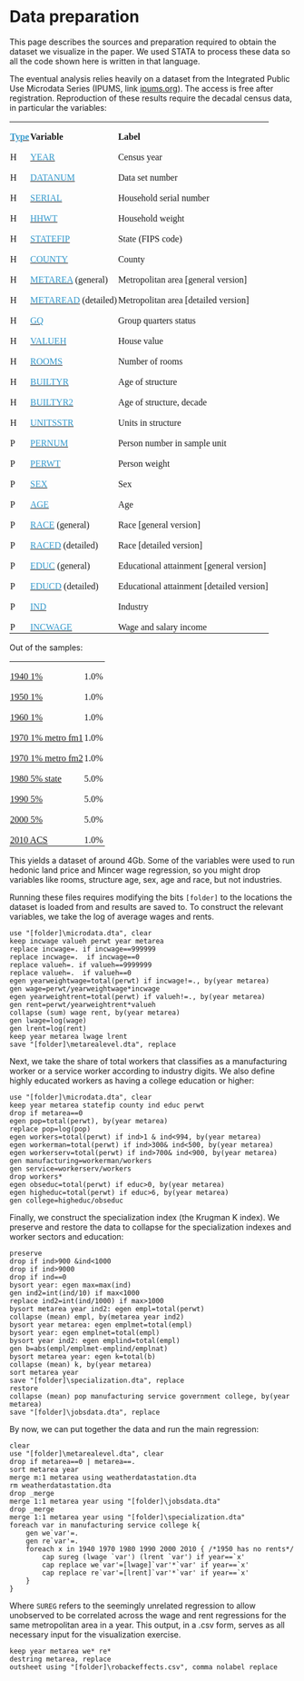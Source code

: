 # Data preparation

This page describes the sources and preparation required to obtain the
dataset we visualize in the paper. We used STATA to process these data so all
the code shown here is written in that language. 

The eventual analysis relies heavily on
a dataset from the Integrated
Public Use Microdata Series (IPUMS, link [ipums.org](http://ipums.org)). The access is free
after registration. Reproduction of these results require the decadal
census data, in particular the variables: 


<table class=MsoNormalTable border=0 cellpadding=0 style='mso-cellspacing:1.5pt;
 mso-yfti-tbllook:1184'>
 <tr style='mso-yfti-irow:0;mso-yfti-firstrow:yes'>
  <td style='padding:.75pt .75pt .75pt .75pt'>
  <p class=MsoNormal style='margin-bottom:0in;margin-bottom:.0001pt;line-height:
  normal'><span lang=NL><a href="https://usa.ipums.org/usa-action/faq#ques33"><b><span
  style='font-size:12.0pt;font-family:"Times New Roman";mso-fareast-font-family:
  "Times New Roman";mso-bidi-font-family:"Times New Roman";color:#39c;
  mso-fareast-language:NL'>Type</span></b></a></span><b><span lang=NL
  style='font-size:12.0pt;font-family:"Times New Roman";mso-fareast-font-family:
  "Times New Roman";mso-bidi-font-family:"Times New Roman";mso-fareast-language:
  NL'><o:p></o:p></span></b></p>
  </td>
  <td style='padding:.75pt .75pt .75pt .75pt'>
  <p class=MsoNormal style='margin-bottom:0in;margin-bottom:.0001pt;line-height:
  normal'><span class=SpellE><b><span lang=NL style='font-size:12.0pt;
  font-family:"Times New Roman";mso-fareast-font-family:"Times New Roman";
  mso-bidi-font-family:"Times New Roman";mso-fareast-language:NL'>Variable</span></b></span><b><span
  lang=NL style='font-size:12.0pt;font-family:"Times New Roman";mso-fareast-font-family:
  "Times New Roman";mso-bidi-font-family:"Times New Roman";mso-fareast-language:
  NL'><o:p></o:p></span></b></p>
  </td>
  <td style='padding:.75pt .75pt .75pt .75pt'>
  <p class=MsoNormal style='margin-bottom:0in;margin-bottom:.0001pt;line-height:
  normal'><b><span lang=NL style='font-size:12.0pt;font-family:"Times New Roman";
  mso-fareast-font-family:"Times New Roman";mso-bidi-font-family:"Times New Roman";
  mso-fareast-language:NL'>Label<o:p></o:p></span></b></p>
  </td>
 </tr>
 <tr style='mso-yfti-irow:1'>
  <td style='padding:.75pt .75pt .75pt .75pt'>
  <p class=MsoNormal style='margin-bottom:0in;margin-bottom:.0001pt;line-height:
  normal'><span lang=NL style='font-size:12.0pt;font-family:"Times New Roman";
  mso-fareast-font-family:"Times New Roman";mso-bidi-font-family:"Times New Roman";
  mso-fareast-language:NL'>H<o:p></o:p></span></p>
  </td>
  <td style='padding:.75pt .75pt .75pt .75pt'>
  <p class=MsoNormal style='margin-bottom:0in;margin-bottom:.0001pt;line-height:
  normal'><span lang=NL style='font-size:12.0pt;font-family:"Times New Roman";
  mso-fareast-font-family:"Times New Roman";mso-bidi-font-family:"Times New Roman";
  mso-fareast-language:NL'><a
  href="https://usa.ipums.org/usa-action/variables/YEAR"><span
  style='color:#39c'>YEAR</span></a> <o:p></o:p></span></p>
  </td>
  <td style='padding:.75pt .75pt .75pt .75pt'>
  <p class=MsoNormal style='margin-bottom:0in;margin-bottom:.0001pt;line-height:
  normal'><span lang=NL style='font-size:12.0pt;font-family:"Times New Roman";
  mso-fareast-font-family:"Times New Roman";mso-bidi-font-family:"Times New Roman";
  mso-fareast-language:NL'>Census <span class=SpellE>year</span><o:p></o:p></span></p>
  </td>
 </tr>
 <tr style='mso-yfti-irow:2'>
  <td style='padding:.75pt .75pt .75pt .75pt'>
  <p class=MsoNormal style='margin-bottom:0in;margin-bottom:.0001pt;line-height:
  normal'><span lang=NL style='font-size:12.0pt;font-family:"Times New Roman";
  mso-fareast-font-family:"Times New Roman";mso-bidi-font-family:"Times New Roman";
  mso-fareast-language:NL'>H<o:p></o:p></span></p>
  </td>
  <td style='padding:.75pt .75pt .75pt .75pt'>
  <p class=MsoNormal style='margin-bottom:0in;margin-bottom:.0001pt;line-height:
  normal'><span lang=NL style='font-size:12.0pt;font-family:"Times New Roman";
  mso-fareast-font-family:"Times New Roman";mso-bidi-font-family:"Times New Roman";
  mso-fareast-language:NL'><a
  href="https://usa.ipums.org/usa-action/variables/DATANUM"><span
  style='color:#39c'>DATANUM</span></a> <o:p></o:p></span></p>
  </td>
  <td style='padding:.75pt .75pt .75pt .75pt'>
  <p class=MsoNormal style='margin-bottom:0in;margin-bottom:.0001pt;line-height:
  normal'><span lang=NL style='font-size:12.0pt;font-family:"Times New Roman";
  mso-fareast-font-family:"Times New Roman";mso-bidi-font-family:"Times New Roman";
  mso-fareast-language:NL'>Data set <span class=SpellE>number</span><o:p></o:p></span></p>
  </td>
 </tr>
 <tr style='mso-yfti-irow:3'>
  <td style='padding:.75pt .75pt .75pt .75pt'>
  <p class=MsoNormal style='margin-bottom:0in;margin-bottom:.0001pt;line-height:
  normal'><span lang=NL style='font-size:12.0pt;font-family:"Times New Roman";
  mso-fareast-font-family:"Times New Roman";mso-bidi-font-family:"Times New Roman";
  mso-fareast-language:NL'>H<o:p></o:p></span></p>
  </td>
  <td style='padding:.75pt .75pt .75pt .75pt'>
  <p class=MsoNormal style='margin-bottom:0in;margin-bottom:.0001pt;line-height:
  normal'><span lang=NL style='font-size:12.0pt;font-family:"Times New Roman";
  mso-fareast-font-family:"Times New Roman";mso-bidi-font-family:"Times New Roman";
  mso-fareast-language:NL'><a
  href="https://usa.ipums.org/usa-action/variables/SERIAL"><span
  style='color:#39c'>SERIAL</span></a> <o:p></o:p></span></p>
  </td>
  <td style='padding:.75pt .75pt .75pt .75pt'>
  <p class=MsoNormal style='margin-bottom:0in;margin-bottom:.0001pt;line-height:
  normal'><span lang=NL style='font-size:12.0pt;font-family:"Times New Roman";
  mso-fareast-font-family:"Times New Roman";mso-bidi-font-family:"Times New Roman";
  mso-fareast-language:NL'>Household <span class=SpellE>serial</span> <span
  class=SpellE>number</span><o:p></o:p></span></p>
  </td>
 </tr>
 <tr style='mso-yfti-irow:4'>
  <td style='padding:.75pt .75pt .75pt .75pt'>
  <p class=MsoNormal style='margin-bottom:0in;margin-bottom:.0001pt;line-height:
  normal'><span lang=NL style='font-size:12.0pt;font-family:"Times New Roman";
  mso-fareast-font-family:"Times New Roman";mso-bidi-font-family:"Times New Roman";
  mso-fareast-language:NL'>H<o:p></o:p></span></p>
  </td>
  <td style='padding:.75pt .75pt .75pt .75pt'>
  <p class=MsoNormal style='margin-bottom:0in;margin-bottom:.0001pt;line-height:
  normal'><span lang=NL style='font-size:12.0pt;font-family:"Times New Roman";
  mso-fareast-font-family:"Times New Roman";mso-bidi-font-family:"Times New Roman";
  mso-fareast-language:NL'><a
  href="https://usa.ipums.org/usa-action/variables/HHWT"><span
  style='color:#39c'>HHWT</span></a> <o:p></o:p></span></p>
  </td>
  <td style='padding:.75pt .75pt .75pt .75pt'>
  <p class=MsoNormal style='margin-bottom:0in;margin-bottom:.0001pt;line-height:
  normal'><span lang=NL style='font-size:12.0pt;font-family:"Times New Roman";
  mso-fareast-font-family:"Times New Roman";mso-bidi-font-family:"Times New Roman";
  mso-fareast-language:NL'>Household <span class=SpellE>weight</span><o:p></o:p></span></p>
  </td>
 </tr>
 <tr style='mso-yfti-irow:5'>
  <td style='padding:.75pt .75pt .75pt .75pt'>
  <p class=MsoNormal style='margin-bottom:0in;margin-bottom:.0001pt;line-height:
  normal'><span lang=NL style='font-size:12.0pt;font-family:"Times New Roman";
  mso-fareast-font-family:"Times New Roman";mso-bidi-font-family:"Times New Roman";
  mso-fareast-language:NL'>H<o:p></o:p></span></p>
  </td>
  <td style='padding:.75pt .75pt .75pt .75pt'>
  <p class=MsoNormal style='margin-bottom:0in;margin-bottom:.0001pt;line-height:
  normal'><span lang=NL style='font-size:12.0pt;font-family:"Times New Roman";
  mso-fareast-font-family:"Times New Roman";mso-bidi-font-family:"Times New Roman";
  mso-fareast-language:NL'><a
  href="https://usa.ipums.org/usa-action/variables/STATEFIP"><span
  style='color:#39c'>STATEFIP</span></a> <o:p></o:p></span></p>
  </td>
  <td style='padding:.75pt .75pt .75pt .75pt'>
  <p class=MsoNormal style='margin-bottom:0in;margin-bottom:.0001pt;line-height:
  normal'><span lang=NL style='font-size:12.0pt;font-family:"Times New Roman";
  mso-fareast-font-family:"Times New Roman";mso-bidi-font-family:"Times New Roman";
  mso-fareast-language:NL'>State (FIPS code)<o:p></o:p></span></p>
  </td>
 </tr>
 <tr style='mso-yfti-irow:6'>
  <td style='padding:.75pt .75pt .75pt .75pt'>
  <p class=MsoNormal style='margin-bottom:0in;margin-bottom:.0001pt;line-height:
  normal'><span lang=NL style='font-size:12.0pt;font-family:"Times New Roman";
  mso-fareast-font-family:"Times New Roman";mso-bidi-font-family:"Times New Roman";
  mso-fareast-language:NL'>H<o:p></o:p></span></p>
  </td>
  <td style='padding:.75pt .75pt .75pt .75pt'>
  <p class=MsoNormal style='margin-bottom:0in;margin-bottom:.0001pt;line-height:
  normal'><span lang=NL style='font-size:12.0pt;font-family:"Times New Roman";
  mso-fareast-font-family:"Times New Roman";mso-bidi-font-family:"Times New Roman";
  mso-fareast-language:NL'><a
  href="https://usa.ipums.org/usa-action/variables/COUNTY"><span
  style='color:#39c'>COUNTY</span></a> <o:p></o:p></span></p>
  </td>
  <td style='padding:.75pt .75pt .75pt .75pt'>
  <p class=MsoNormal style='margin-bottom:0in;margin-bottom:.0001pt;line-height:
  normal'><span class=SpellE><span lang=NL style='font-size:12.0pt;font-family:
  "Times New Roman";mso-fareast-font-family:"Times New Roman";mso-bidi-font-family:
  "Times New Roman";mso-fareast-language:NL'>County</span></span><span lang=NL
  style='font-size:12.0pt;font-family:"Times New Roman";mso-fareast-font-family:
  "Times New Roman";mso-bidi-font-family:"Times New Roman";mso-fareast-language:
  NL'><o:p></o:p></span></p>
  </td>
 </tr>
 <tr style='mso-yfti-irow:7'>
  <td style='padding:.75pt .75pt .75pt .75pt'>
  <p class=MsoNormal style='margin-bottom:0in;margin-bottom:.0001pt;line-height:
  normal'><span lang=NL style='font-size:12.0pt;font-family:"Times New Roman";
  mso-fareast-font-family:"Times New Roman";mso-bidi-font-family:"Times New Roman";
  mso-fareast-language:NL'>H<o:p></o:p></span></p>
  </td>
  <td style='padding:.75pt .75pt .75pt .75pt'>
  <p class=MsoNormal style='margin-bottom:0in;margin-bottom:.0001pt;line-height:
  normal'><span lang=NL style='font-size:12.0pt;font-family:"Times New Roman";
  mso-fareast-font-family:"Times New Roman";mso-bidi-font-family:"Times New Roman";
  mso-fareast-language:NL'><a
  href="https://usa.ipums.org/usa-action/variables/METAREA"><span
  style='color:#39c'>METAREA</span></a> (<span class=SpellE>general</span>) <o:p></o:p></span></p>
  </td>
  <td style='padding:.75pt .75pt .75pt .75pt'>
  <p class=MsoNormal style='margin-bottom:0in;margin-bottom:.0001pt;line-height:
  normal'><span class=SpellE><span lang=NL style='font-size:12.0pt;font-family:
  "Times New Roman";mso-fareast-font-family:"Times New Roman";mso-bidi-font-family:
  "Times New Roman";mso-fareast-language:NL'>Metropolitan</span></span><span
  lang=NL style='font-size:12.0pt;font-family:"Times New Roman";mso-fareast-font-family:
  "Times New Roman";mso-bidi-font-family:"Times New Roman";mso-fareast-language:
  NL'> area [<span class=SpellE>general</span> <span class=SpellE>version</span>]
  <o:p></o:p></span></p>
  </td>
 </tr>
 <tr style='mso-yfti-irow:8'>
  <td style='padding:.75pt .75pt .75pt .75pt'>
  <p class=MsoNormal style='margin-bottom:0in;margin-bottom:.0001pt;line-height:
  normal'><span lang=NL style='font-size:12.0pt;font-family:"Times New Roman";
  mso-fareast-font-family:"Times New Roman";mso-bidi-font-family:"Times New Roman";
  mso-fareast-language:NL'>H<o:p></o:p></span></p>
  </td>
  <td style='padding:.75pt .75pt .75pt .75pt'>
  <p class=MsoNormal style='margin-bottom:0in;margin-bottom:.0001pt;line-height:
  normal'><span lang=NL style='font-size:12.0pt;font-family:"Times New Roman";
  mso-fareast-font-family:"Times New Roman";mso-bidi-font-family:"Times New Roman";
  mso-fareast-language:NL'><a
  href="https://usa.ipums.org/usa-action/variables/METAREA"><span
  style='color:#39c'>METAREAD</span></a> (<span class=SpellE>detailed</span>) <o:p></o:p></span></p>
  </td>
  <td style='padding:.75pt .75pt .75pt .75pt'>
  <p class=MsoNormal style='margin-bottom:0in;margin-bottom:.0001pt;line-height:
  normal'><span class=SpellE><span lang=NL style='font-size:12.0pt;font-family:
  "Times New Roman";mso-fareast-font-family:"Times New Roman";mso-bidi-font-family:
  "Times New Roman";mso-fareast-language:NL'>Metropolitan</span></span><span
  lang=NL style='font-size:12.0pt;font-family:"Times New Roman";mso-fareast-font-family:
  "Times New Roman";mso-bidi-font-family:"Times New Roman";mso-fareast-language:
  NL'> area [<span class=SpellE>detailed</span> <span class=SpellE>version</span>]
  <o:p></o:p></span></p>
  </td>
 </tr>
 <tr style='mso-yfti-irow:9'>
  <td style='padding:.75pt .75pt .75pt .75pt'>
  <p class=MsoNormal style='margin-bottom:0in;margin-bottom:.0001pt;line-height:
  normal'><span lang=NL style='font-size:12.0pt;font-family:"Times New Roman";
  mso-fareast-font-family:"Times New Roman";mso-bidi-font-family:"Times New Roman";
  mso-fareast-language:NL'>H<o:p></o:p></span></p>
  </td>
  <td style='padding:.75pt .75pt .75pt .75pt'>
  <p class=MsoNormal style='margin-bottom:0in;margin-bottom:.0001pt;line-height:
  normal'><span lang=NL style='font-size:12.0pt;font-family:"Times New Roman";
  mso-fareast-font-family:"Times New Roman";mso-bidi-font-family:"Times New Roman";
  mso-fareast-language:NL'><a
  href="https://usa.ipums.org/usa-action/variables/GQ"><span style='color:#39c'>GQ</span></a>
  <o:p></o:p></span></p>
  </td>
  <td style='padding:.75pt .75pt .75pt .75pt'>
  <p class=MsoNormal style='margin-bottom:0in;margin-bottom:.0001pt;line-height:
  normal'><span lang=NL style='font-size:12.0pt;font-family:"Times New Roman";
  mso-fareast-font-family:"Times New Roman";mso-bidi-font-family:"Times New Roman";
  mso-fareast-language:NL'>Group <span class=SpellE>quarters</span> status<o:p></o:p></span></p>
  </td>
 </tr>
 <tr style='mso-yfti-irow:10'>
  <td style='padding:.75pt .75pt .75pt .75pt'>
  <p class=MsoNormal style='margin-bottom:0in;margin-bottom:.0001pt;line-height:
  normal'><span lang=NL style='font-size:12.0pt;font-family:"Times New Roman";
  mso-fareast-font-family:"Times New Roman";mso-bidi-font-family:"Times New Roman";
  mso-fareast-language:NL'>H<o:p></o:p></span></p>
  </td>
  <td style='padding:.75pt .75pt .75pt .75pt'>
  <p class=MsoNormal style='margin-bottom:0in;margin-bottom:.0001pt;line-height:
  normal'><span lang=NL style='font-size:12.0pt;font-family:"Times New Roman";
  mso-fareast-font-family:"Times New Roman";mso-bidi-font-family:"Times New Roman";
  mso-fareast-language:NL'><a
  href="https://usa.ipums.org/usa-action/variables/VALUEH"><span
  style='color:#39c'>VALUEH</span></a> <o:p></o:p></span></p>
  </td>
  <td style='padding:.75pt .75pt .75pt .75pt'>
  <p class=MsoNormal style='margin-bottom:0in;margin-bottom:.0001pt;line-height:
  normal'><span lang=NL style='font-size:12.0pt;font-family:"Times New Roman";
  mso-fareast-font-family:"Times New Roman";mso-bidi-font-family:"Times New Roman";
  mso-fareast-language:NL'>House <span class=SpellE>value</span><o:p></o:p></span></p>
  </td>
 </tr>
 <tr style='mso-yfti-irow:11'>
  <td style='padding:.75pt .75pt .75pt .75pt'>
  <p class=MsoNormal style='margin-bottom:0in;margin-bottom:.0001pt;line-height:
  normal'><span lang=NL style='font-size:12.0pt;font-family:"Times New Roman";
  mso-fareast-font-family:"Times New Roman";mso-bidi-font-family:"Times New Roman";
  mso-fareast-language:NL'>H<o:p></o:p></span></p>
  </td>
  <td style='padding:.75pt .75pt .75pt .75pt'>
  <p class=MsoNormal style='margin-bottom:0in;margin-bottom:.0001pt;line-height:
  normal'><span lang=NL style='font-size:12.0pt;font-family:"Times New Roman";
  mso-fareast-font-family:"Times New Roman";mso-bidi-font-family:"Times New Roman";
  mso-fareast-language:NL'><a
  href="https://usa.ipums.org/usa-action/variables/ROOMS"><span
  style='color:#39c'>ROOMS</span></a> <o:p></o:p></span></p>
  </td>
  <td style='padding:.75pt .75pt .75pt .75pt'>
  <p class=MsoNormal style='margin-bottom:0in;margin-bottom:.0001pt;line-height:
  normal'><span class=SpellE><span lang=NL style='font-size:12.0pt;font-family:
  "Times New Roman";mso-fareast-font-family:"Times New Roman";mso-bidi-font-family:
  "Times New Roman";mso-fareast-language:NL'>Number</span></span><span lang=NL
  style='font-size:12.0pt;font-family:"Times New Roman";mso-fareast-font-family:
  "Times New Roman";mso-bidi-font-family:"Times New Roman";mso-fareast-language:
  NL'> of rooms<o:p></o:p></span></p>
  </td>
 </tr>
 <tr style='mso-yfti-irow:12'>
  <td style='padding:.75pt .75pt .75pt .75pt'>
  <p class=MsoNormal style='margin-bottom:0in;margin-bottom:.0001pt;line-height:
  normal'><span lang=NL style='font-size:12.0pt;font-family:"Times New Roman";
  mso-fareast-font-family:"Times New Roman";mso-bidi-font-family:"Times New Roman";
  mso-fareast-language:NL'>H<o:p></o:p></span></p>
  </td>
  <td style='padding:.75pt .75pt .75pt .75pt'>
  <p class=MsoNormal style='margin-bottom:0in;margin-bottom:.0001pt;line-height:
  normal'><span lang=NL style='font-size:12.0pt;font-family:"Times New Roman";
  mso-fareast-font-family:"Times New Roman";mso-bidi-font-family:"Times New Roman";
  mso-fareast-language:NL'><a
  href="https://usa.ipums.org/usa-action/variables/BUILTYR"><span
  style='color:#39c'>BUILTYR</span></a> <o:p></o:p></span></p>
  </td>
  <td style='padding:.75pt .75pt .75pt .75pt'>
  <p class=MsoNormal style='margin-bottom:0in;margin-bottom:.0001pt;line-height:
  normal'><span lang=NL style='font-size:12.0pt;font-family:"Times New Roman";
  mso-fareast-font-family:"Times New Roman";mso-bidi-font-family:"Times New Roman";
  mso-fareast-language:NL'>Age of <span class=SpellE>structure</span><o:p></o:p></span></p>
  </td>
 </tr>
 <tr style='mso-yfti-irow:13'>
  <td style='padding:.75pt .75pt .75pt .75pt'>
  <p class=MsoNormal style='margin-bottom:0in;margin-bottom:.0001pt;line-height:
  normal'><span lang=NL style='font-size:12.0pt;font-family:"Times New Roman";
  mso-fareast-font-family:"Times New Roman";mso-bidi-font-family:"Times New Roman";
  mso-fareast-language:NL'>H<o:p></o:p></span></p>
  </td>
  <td style='padding:.75pt .75pt .75pt .75pt'>
  <p class=MsoNormal style='margin-bottom:0in;margin-bottom:.0001pt;line-height:
  normal'><span lang=NL style='font-size:12.0pt;font-family:"Times New Roman";
  mso-fareast-font-family:"Times New Roman";mso-bidi-font-family:"Times New Roman";
  mso-fareast-language:NL'><a
  href="https://usa.ipums.org/usa-action/variables/BUILTYR2"><span
  style='color:#39c'>BUILTYR2</span></a> <o:p></o:p></span></p>
  </td>
  <td style='padding:.75pt .75pt .75pt .75pt'>
  <p class=MsoNormal style='margin-bottom:0in;margin-bottom:.0001pt;line-height:
  normal'><span lang=NL style='font-size:12.0pt;font-family:"Times New Roman";
  mso-fareast-font-family:"Times New Roman";mso-bidi-font-family:"Times New Roman";
  mso-fareast-language:NL'>Age of <span class=SpellE>structure</span>, decade<o:p></o:p></span></p>
  </td>
 </tr>
 <tr style='mso-yfti-irow:14'>
  <td style='padding:.75pt .75pt .75pt .75pt'>
  <p class=MsoNormal style='margin-bottom:0in;margin-bottom:.0001pt;line-height:
  normal'><span lang=NL style='font-size:12.0pt;font-family:"Times New Roman";
  mso-fareast-font-family:"Times New Roman";mso-bidi-font-family:"Times New Roman";
  mso-fareast-language:NL'>H<o:p></o:p></span></p>
  </td>
  <td style='padding:.75pt .75pt .75pt .75pt'>
  <p class=MsoNormal style='margin-bottom:0in;margin-bottom:.0001pt;line-height:
  normal'><span lang=NL style='font-size:12.0pt;font-family:"Times New Roman";
  mso-fareast-font-family:"Times New Roman";mso-bidi-font-family:"Times New Roman";
  mso-fareast-language:NL'><a
  href="https://usa.ipums.org/usa-action/variables/UNITSSTR"><span
  style='color:#39c'>UNITSSTR</span></a> <o:p></o:p></span></p>
  </td>
  <td style='padding:.75pt .75pt .75pt .75pt'>
  <p class=MsoNormal style='margin-bottom:0in;margin-bottom:.0001pt;line-height:
  normal'><span lang=NL style='font-size:12.0pt;font-family:"Times New Roman";
  mso-fareast-font-family:"Times New Roman";mso-bidi-font-family:"Times New Roman";
  mso-fareast-language:NL'>Units in <span class=SpellE>structure</span><o:p></o:p></span></p>
  </td>
 </tr>
 <tr style='mso-yfti-irow:15'>
  <td style='padding:.75pt .75pt .75pt .75pt'>
  <p class=MsoNormal style='margin-bottom:0in;margin-bottom:.0001pt;line-height:
  normal'><span lang=NL style='font-size:12.0pt;font-family:"Times New Roman";
  mso-fareast-font-family:"Times New Roman";mso-bidi-font-family:"Times New Roman";
  mso-fareast-language:NL'>P<o:p></o:p></span></p>
  </td>
  <td style='padding:.75pt .75pt .75pt .75pt'>
  <p class=MsoNormal style='margin-bottom:0in;margin-bottom:.0001pt;line-height:
  normal'><span lang=NL style='font-size:12.0pt;font-family:"Times New Roman";
  mso-fareast-font-family:"Times New Roman";mso-bidi-font-family:"Times New Roman";
  mso-fareast-language:NL'><a
  href="https://usa.ipums.org/usa-action/variables/PERNUM"><span
  style='color:#39c'>PERNUM</span></a> <o:p></o:p></span></p>
  </td>
  <td style='padding:.75pt .75pt .75pt .75pt'>
  <p class=MsoNormal style='margin-bottom:0in;margin-bottom:.0001pt;line-height:
  normal'><span style='font-size:12.0pt;font-family:"Times New Roman";
  mso-fareast-font-family:"Times New Roman";mso-bidi-font-family:"Times New Roman";
  mso-ansi-language:EN-US;mso-fareast-language:NL'>Person number in sample unit<o:p></o:p></span></p>
  </td>
 </tr>
 <tr style='mso-yfti-irow:16'>
  <td style='padding:.75pt .75pt .75pt .75pt'>
  <p class=MsoNormal style='margin-bottom:0in;margin-bottom:.0001pt;line-height:
  normal'><span lang=NL style='font-size:12.0pt;font-family:"Times New Roman";
  mso-fareast-font-family:"Times New Roman";mso-bidi-font-family:"Times New Roman";
  mso-fareast-language:NL'>P<o:p></o:p></span></p>
  </td>
  <td style='padding:.75pt .75pt .75pt .75pt'>
  <p class=MsoNormal style='margin-bottom:0in;margin-bottom:.0001pt;line-height:
  normal'><span lang=NL style='font-size:12.0pt;font-family:"Times New Roman";
  mso-fareast-font-family:"Times New Roman";mso-bidi-font-family:"Times New Roman";
  mso-fareast-language:NL'><a
  href="https://usa.ipums.org/usa-action/variables/PERWT"><span
  style='color:#39c'>PERWT</span></a> <o:p></o:p></span></p>
  </td>
  <td style='padding:.75pt .75pt .75pt .75pt'>
  <p class=MsoNormal style='margin-bottom:0in;margin-bottom:.0001pt;line-height:
  normal'><span lang=NL style='font-size:12.0pt;font-family:"Times New Roman";
  mso-fareast-font-family:"Times New Roman";mso-bidi-font-family:"Times New Roman";
  mso-fareast-language:NL'>Person <span class=SpellE>weight</span><o:p></o:p></span></p>
  </td>
 </tr>
 <tr style='mso-yfti-irow:17'>
  <td style='padding:.75pt .75pt .75pt .75pt'>
  <p class=MsoNormal style='margin-bottom:0in;margin-bottom:.0001pt;line-height:
  normal'><span lang=NL style='font-size:12.0pt;font-family:"Times New Roman";
  mso-fareast-font-family:"Times New Roman";mso-bidi-font-family:"Times New Roman";
  mso-fareast-language:NL'>P<o:p></o:p></span></p>
  </td>
  <td style='padding:.75pt .75pt .75pt .75pt'>
  <p class=MsoNormal style='margin-bottom:0in;margin-bottom:.0001pt;line-height:
  normal'><span lang=NL style='font-size:12.0pt;font-family:"Times New Roman";
  mso-fareast-font-family:"Times New Roman";mso-bidi-font-family:"Times New Roman";
  mso-fareast-language:NL'><a
  href="https://usa.ipums.org/usa-action/variables/SEX"><span style='color:
  #39c'>SEX</span></a> <o:p></o:p></span></p>
  </td>
  <td style='padding:.75pt .75pt .75pt .75pt'>
  <p class=MsoNormal style='margin-bottom:0in;margin-bottom:.0001pt;line-height:
  normal'><span class=SpellE><span lang=NL style='font-size:12.0pt;font-family:
  "Times New Roman";mso-fareast-font-family:"Times New Roman";mso-bidi-font-family:
  "Times New Roman";mso-fareast-language:NL'>Sex</span></span><span lang=NL
  style='font-size:12.0pt;font-family:"Times New Roman";mso-fareast-font-family:
  "Times New Roman";mso-bidi-font-family:"Times New Roman";mso-fareast-language:
  NL'><o:p></o:p></span></p>
  </td>
 </tr>
 <tr style='mso-yfti-irow:18'>
  <td style='padding:.75pt .75pt .75pt .75pt'>
  <p class=MsoNormal style='margin-bottom:0in;margin-bottom:.0001pt;line-height:
  normal'><span lang=NL style='font-size:12.0pt;font-family:"Times New Roman";
  mso-fareast-font-family:"Times New Roman";mso-bidi-font-family:"Times New Roman";
  mso-fareast-language:NL'>P<o:p></o:p></span></p>
  </td>
  <td style='padding:.75pt .75pt .75pt .75pt'>
  <p class=MsoNormal style='margin-bottom:0in;margin-bottom:.0001pt;line-height:
  normal'><span lang=NL style='font-size:12.0pt;font-family:"Times New Roman";
  mso-fareast-font-family:"Times New Roman";mso-bidi-font-family:"Times New Roman";
  mso-fareast-language:NL'><a
  href="https://usa.ipums.org/usa-action/variables/AGE"><span style='color:
  #39c'>AGE</span></a> <o:p></o:p></span></p>
  </td>
  <td style='padding:.75pt .75pt .75pt .75pt'>
  <p class=MsoNormal style='margin-bottom:0in;margin-bottom:.0001pt;line-height:
  normal'><span lang=NL style='font-size:12.0pt;font-family:"Times New Roman";
  mso-fareast-font-family:"Times New Roman";mso-bidi-font-family:"Times New Roman";
  mso-fareast-language:NL'>Age<o:p></o:p></span></p>
  </td>
 </tr>
 <tr style='mso-yfti-irow:19'>
  <td style='padding:.75pt .75pt .75pt .75pt'>
  <p class=MsoNormal style='margin-bottom:0in;margin-bottom:.0001pt;line-height:
  normal'><span lang=NL style='font-size:12.0pt;font-family:"Times New Roman";
  mso-fareast-font-family:"Times New Roman";mso-bidi-font-family:"Times New Roman";
  mso-fareast-language:NL'>P<o:p></o:p></span></p>
  </td>
  <td style='padding:.75pt .75pt .75pt .75pt'>
  <p class=MsoNormal style='margin-bottom:0in;margin-bottom:.0001pt;line-height:
  normal'><span lang=NL style='font-size:12.0pt;font-family:"Times New Roman";
  mso-fareast-font-family:"Times New Roman";mso-bidi-font-family:"Times New Roman";
  mso-fareast-language:NL'><a
  href="https://usa.ipums.org/usa-action/variables/RACE"><span
  style='color:#39c'>RACE</span></a> (<span class=SpellE>general</span>) <o:p></o:p></span></p>
  </td>
  <td style='padding:.75pt .75pt .75pt .75pt'>
  <p class=MsoNormal style='margin-bottom:0in;margin-bottom:.0001pt;line-height:
  normal'><span lang=NL style='font-size:12.0pt;font-family:"Times New Roman";
  mso-fareast-font-family:"Times New Roman";mso-bidi-font-family:"Times New Roman";
  mso-fareast-language:NL'>Race [<span class=SpellE>general</span> <span
  class=SpellE>version</span>] <o:p></o:p></span></p>
  </td>
 </tr>
 <tr style='mso-yfti-irow:20'>
  <td style='padding:.75pt .75pt .75pt .75pt'>
  <p class=MsoNormal style='margin-bottom:0in;margin-bottom:.0001pt;line-height:
  normal'><span lang=NL style='font-size:12.0pt;font-family:"Times New Roman";
  mso-fareast-font-family:"Times New Roman";mso-bidi-font-family:"Times New Roman";
  mso-fareast-language:NL'>P<o:p></o:p></span></p>
  </td>
  <td style='padding:.75pt .75pt .75pt .75pt'>
  <p class=MsoNormal style='margin-bottom:0in;margin-bottom:.0001pt;line-height:
  normal'><span lang=NL style='font-size:12.0pt;font-family:"Times New Roman";
  mso-fareast-font-family:"Times New Roman";mso-bidi-font-family:"Times New Roman";
  mso-fareast-language:NL'><a
  href="https://usa.ipums.org/usa-action/variables/RACE"><span
  style='color:#39c'>RACED</span></a> (<span class=SpellE>detailed</span>) <o:p></o:p></span></p>
  </td>
  <td style='padding:.75pt .75pt .75pt .75pt'>
  <p class=MsoNormal style='margin-bottom:0in;margin-bottom:.0001pt;line-height:
  normal'><span lang=NL style='font-size:12.0pt;font-family:"Times New Roman";
  mso-fareast-font-family:"Times New Roman";mso-bidi-font-family:"Times New Roman";
  mso-fareast-language:NL'>Race [<span class=SpellE>detailed</span> <span
  class=SpellE>version</span>] <o:p></o:p></span></p>
  </td>
 </tr>
 <tr style='mso-yfti-irow:21'>
  <td style='padding:.75pt .75pt .75pt .75pt'>
  <p class=MsoNormal style='margin-bottom:0in;margin-bottom:.0001pt;line-height:
  normal'><span lang=NL style='font-size:12.0pt;font-family:"Times New Roman";
  mso-fareast-font-family:"Times New Roman";mso-bidi-font-family:"Times New Roman";
  mso-fareast-language:NL'>P<o:p></o:p></span></p>
  </td>
  <td style='padding:.75pt .75pt .75pt .75pt'>
  <p class=MsoNormal style='margin-bottom:0in;margin-bottom:.0001pt;line-height:
  normal'><span lang=NL style='font-size:12.0pt;font-family:"Times New Roman";
  mso-fareast-font-family:"Times New Roman";mso-bidi-font-family:"Times New Roman";
  mso-fareast-language:NL'><a
  href="https://usa.ipums.org/usa-action/variables/EDUC"><span
  style='color:#39c'>EDUC</span></a> (<span class=SpellE>general</span>) <o:p></o:p></span></p>
  </td>
  <td style='padding:.75pt .75pt .75pt .75pt'>
  <p class=MsoNormal style='margin-bottom:0in;margin-bottom:.0001pt;line-height:
  normal'><span class=SpellE><span lang=NL style='font-size:12.0pt;font-family:
  "Times New Roman";mso-fareast-font-family:"Times New Roman";mso-bidi-font-family:
  "Times New Roman";mso-fareast-language:NL'>Educational</span></span><span
  lang=NL style='font-size:12.0pt;font-family:"Times New Roman";mso-fareast-font-family:
  "Times New Roman";mso-bidi-font-family:"Times New Roman";mso-fareast-language:
  NL'> <span class=SpellE>attainment</span> [<span class=SpellE>general</span> <span
  class=SpellE>version</span>] <o:p></o:p></span></p>
  </td>
 </tr>
 <tr style='mso-yfti-irow:22'>
  <td style='padding:.75pt .75pt .75pt .75pt'>
  <p class=MsoNormal style='margin-bottom:0in;margin-bottom:.0001pt;line-height:
  normal'><span lang=NL style='font-size:12.0pt;font-family:"Times New Roman";
  mso-fareast-font-family:"Times New Roman";mso-bidi-font-family:"Times New Roman";
  mso-fareast-language:NL'>P<o:p></o:p></span></p>
  </td>
  <td style='padding:.75pt .75pt .75pt .75pt'>
  <p class=MsoNormal style='margin-bottom:0in;margin-bottom:.0001pt;line-height:
  normal'><span lang=NL style='font-size:12.0pt;font-family:"Times New Roman";
  mso-fareast-font-family:"Times New Roman";mso-bidi-font-family:"Times New Roman";
  mso-fareast-language:NL'><a
  href="https://usa.ipums.org/usa-action/variables/EDUC"><span
  style='color:#39c'>EDUCD</span></a> (<span class=SpellE>detailed</span>) <o:p></o:p></span></p>
  </td>
  <td style='padding:.75pt .75pt .75pt .75pt'>
  <p class=MsoNormal style='margin-bottom:0in;margin-bottom:.0001pt;line-height:
  normal'><span class=SpellE><span lang=NL style='font-size:12.0pt;font-family:
  "Times New Roman";mso-fareast-font-family:"Times New Roman";mso-bidi-font-family:
  "Times New Roman";mso-fareast-language:NL'>Educational</span></span><span
  lang=NL style='font-size:12.0pt;font-family:"Times New Roman";mso-fareast-font-family:
  "Times New Roman";mso-bidi-font-family:"Times New Roman";mso-fareast-language:
  NL'> <span class=SpellE>attainment</span> [<span class=SpellE>detailed</span>
  <span class=SpellE>version</span>] <o:p></o:p></span></p>
  </td>
 </tr>
 <tr style='mso-yfti-irow:23'>
  <td style='padding:.75pt .75pt .75pt .75pt'>
  <p class=MsoNormal style='margin-bottom:0in;margin-bottom:.0001pt;line-height:
  normal'><span lang=NL style='font-size:12.0pt;font-family:"Times New Roman";
  mso-fareast-font-family:"Times New Roman";mso-bidi-font-family:"Times New Roman";
  mso-fareast-language:NL'>P<o:p></o:p></span></p>
  </td>
  <td style='padding:.75pt .75pt .75pt .75pt'>
  <p class=MsoNormal style='margin-bottom:0in;margin-bottom:.0001pt;line-height:
  normal'><span lang=NL style='font-size:12.0pt;font-family:"Times New Roman";
  mso-fareast-font-family:"Times New Roman";mso-bidi-font-family:"Times New Roman";
  mso-fareast-language:NL'><a
  href="https://usa.ipums.org/usa-action/variables/IND"><span style='color:
  #39c'>IND</span></a> <o:p></o:p></span></p>
  </td>
  <td style='padding:.75pt .75pt .75pt .75pt'>
  <p class=MsoNormal style='margin-bottom:0in;margin-bottom:.0001pt;line-height:
  normal'><span class=SpellE><span lang=NL style='font-size:12.0pt;font-family:
  "Times New Roman";mso-fareast-font-family:"Times New Roman";mso-bidi-font-family:
  "Times New Roman";mso-fareast-language:NL'>Industry</span></span><span
  lang=NL style='font-size:12.0pt;font-family:"Times New Roman";mso-fareast-font-family:
  "Times New Roman";mso-bidi-font-family:"Times New Roman";mso-fareast-language:
  NL'><o:p></o:p></span></p>
  </td>
 </tr>
 <tr style='mso-yfti-irow:24;mso-yfti-lastrow:yes'>
  <td style='padding:.75pt .75pt .75pt .75pt'>
  <p class=MsoNormal style='margin-bottom:0in;margin-bottom:.0001pt;line-height:
  normal'><span lang=NL style='font-size:12.0pt;font-family:"Times New Roman";
  mso-fareast-font-family:"Times New Roman";mso-bidi-font-family:"Times New Roman";
  mso-fareast-language:NL'>P<o:p></o:p></span></p>
  </td>
  <td style='padding:.75pt .75pt .75pt .75pt'>
  <p class=MsoNormal style='margin-bottom:0in;margin-bottom:.0001pt;line-height:
  normal'><span lang=NL style='font-size:12.0pt;font-family:"Times New Roman";
  mso-fareast-font-family:"Times New Roman";mso-bidi-font-family:"Times New Roman";
  mso-fareast-language:NL'><a
  href="https://usa.ipums.org/usa-action/variables/INCWAGE"><span
  style='color:#39c'>INCWAGE</span></a> <o:p></o:p></span></p>
  </td>
  <td style='padding:.75pt .75pt .75pt .75pt'>
  <p class=MsoNormal style='margin-bottom:0in;margin-bottom:.0001pt;line-height:
  normal'><span class=SpellE><span lang=NL style='font-size:12.0pt;font-family:
  "Times New Roman";mso-fareast-font-family:"Times New Roman";mso-bidi-font-family:
  "Times New Roman";mso-fareast-language:NL'>Wage</span></span><span lang=NL
  style='font-size:12.0pt;font-family:"Times New Roman";mso-fareast-font-family:
  "Times New Roman";mso-bidi-font-family:"Times New Roman";mso-fareast-language:
  NL'> <span class=SpellE>and</span> <span class=SpellE>salary</span> <span
  class=SpellE>income</span><o:p></o:p></span></p>
  </td>
 </tr>
</table>

Out of the samples:

<table class=MsoNormalTable border=0 cellpadding=0 style='mso-cellspacing:1.5pt;
 mso-yfti-tbllook:1184'>
 <tr style='mso-yfti-irow:0;mso-yfti-firstrow:yes'>
  <td style='padding:.75pt .75pt .75pt .75pt'>
  <p class=MsoNormal style='margin-bottom:0in;margin-bottom:.0001pt;line-height:
  normal'><span lang=NL><a
  href="https://usa.ipums.org/usa/sampdesc.shtml#us1940a"><span
  style='font-size:12.0pt;font-family:"Times New Roman";mso-fareast-font-family:
  "Times New Roman";mso-fareast-language:NL'>1940 1%</span></a></span><span
  lang=NL style='font-size:12.0pt;font-family:"Times New Roman";mso-fareast-font-family:
  "Times New Roman";mso-fareast-language:NL'> <o:p></o:p></span></p>
  </td>
  <td style='padding:.75pt .75pt .75pt .75pt'>
  <p class=MsoNormal style='margin-bottom:0in;margin-bottom:.0001pt;line-height:
  normal'><span lang=NL style='font-size:12.0pt;font-family:"Times New Roman";
  mso-fareast-font-family:"Times New Roman";mso-fareast-language:NL'>1.0%<o:p></o:p></span></p>
  </td>
  <td style='padding:.75pt .75pt .75pt .75pt'></td>
 </tr>
 <tr style='mso-yfti-irow:1'>
  <td style='padding:.75pt .75pt .75pt .75pt'>
  <p class=MsoNormal style='margin-bottom:0in;margin-bottom:.0001pt;line-height:
  normal'><span lang=NL><a
  href="https://usa.ipums.org/usa/sampdesc.shtml#us1950a"><span
  style='font-size:12.0pt;font-family:"Times New Roman";mso-fareast-font-family:
  "Times New Roman";mso-fareast-language:NL'>1950 1%</span></a></span><span
  lang=NL style='font-size:12.0pt;font-family:"Times New Roman";mso-fareast-font-family:
  "Times New Roman";mso-fareast-language:NL'> <o:p></o:p></span></p>
  </td>
  <td style='padding:.75pt .75pt .75pt .75pt'>
  <p class=MsoNormal style='margin-bottom:0in;margin-bottom:.0001pt;line-height:
  normal'><span lang=NL style='font-size:12.0pt;font-family:"Times New Roman";
  mso-fareast-font-family:"Times New Roman";mso-fareast-language:NL'>1.0%<o:p></o:p></span></p>
  </td>
  <td style='padding:.75pt .75pt .75pt .75pt'></td>
 </tr>
 <tr style='mso-yfti-irow:2'>
  <td style='padding:.75pt .75pt .75pt .75pt'>
  <p class=MsoNormal style='margin-bottom:0in;margin-bottom:.0001pt;line-height:
  normal'><span lang=NL><a
  href="https://usa.ipums.org/usa/sampdesc.shtml#us1960a"><span
  style='font-size:12.0pt;font-family:"Times New Roman";mso-fareast-font-family:
  "Times New Roman";mso-fareast-language:NL'>1960 1%</span></a></span><span
  lang=NL style='font-size:12.0pt;font-family:"Times New Roman";mso-fareast-font-family:
  "Times New Roman";mso-fareast-language:NL'> <o:p></o:p></span></p>
  </td>
  <td style='padding:.75pt .75pt .75pt .75pt'>
  <p class=MsoNormal style='margin-bottom:0in;margin-bottom:.0001pt;line-height:
  normal'><span lang=NL style='font-size:12.0pt;font-family:"Times New Roman";
  mso-fareast-font-family:"Times New Roman";mso-fareast-language:NL'>1.0%<o:p></o:p></span></p>
  </td>
  <td style='padding:.75pt .75pt .75pt .75pt'></td>
 </tr>
 <tr style='mso-yfti-irow:3'>
  <td style='padding:.75pt .75pt .75pt .75pt'>
  <p class=MsoNormal style='margin-bottom:0in;margin-bottom:.0001pt;line-height:
  normal'><span lang=NL><a
  href="https://usa.ipums.org/usa/sampdesc.shtml#us1970c"><span
  style='font-size:12.0pt;font-family:"Times New Roman";mso-fareast-font-family:
  "Times New Roman";mso-fareast-language:NL'>1970 1% metro fm1</span></a></span><span
  lang=NL style='font-size:12.0pt;font-family:"Times New Roman";mso-fareast-font-family:
  "Times New Roman";mso-fareast-language:NL'> <o:p></o:p></span></p>
  </td>
  <td style='padding:.75pt .75pt .75pt .75pt'>
  <p class=MsoNormal style='margin-bottom:0in;margin-bottom:.0001pt;line-height:
  normal'><span lang=NL style='font-size:12.0pt;font-family:"Times New Roman";
  mso-fareast-font-family:"Times New Roman";mso-fareast-language:NL'>1.0%<o:p></o:p></span></p>
  </td>
  <td style='padding:.75pt .75pt .75pt .75pt'></td>
 </tr>
 <tr style='mso-yfti-irow:4'>
  <td style='padding:.75pt .75pt .75pt .75pt'>
  <p class=MsoNormal style='margin-bottom:0in;margin-bottom:.0001pt;line-height:
  normal'><span lang=NL><a
  href="https://usa.ipums.org/usa/sampdesc.shtml#us1970d"><span
  style='font-size:12.0pt;font-family:"Times New Roman";mso-fareast-font-family:
  "Times New Roman";mso-fareast-language:NL'>1970 1% metro fm2</span></a></span><span
  lang=NL style='font-size:12.0pt;font-family:"Times New Roman";mso-fareast-font-family:
  "Times New Roman";mso-fareast-language:NL'> <o:p></o:p></span></p>
  </td>
  <td style='padding:.75pt .75pt .75pt .75pt'>
  <p class=MsoNormal style='margin-bottom:0in;margin-bottom:.0001pt;line-height:
  normal'><span lang=NL style='font-size:12.0pt;font-family:"Times New Roman";
  mso-fareast-font-family:"Times New Roman";mso-fareast-language:NL'>1.0%<o:p></o:p></span></p>
  </td>
  <td style='padding:.75pt .75pt .75pt .75pt'></td>
 </tr>
 <tr style='mso-yfti-irow:5'>
  <td style='padding:.75pt .75pt .75pt .75pt'>
  <p class=MsoNormal style='margin-bottom:0in;margin-bottom:.0001pt;line-height:
  normal'><span lang=NL><a
  href="https://usa.ipums.org/usa/sampdesc.shtml#us1980a"><span
  style='font-size:12.0pt;font-family:"Times New Roman";mso-fareast-font-family:
  "Times New Roman";mso-fareast-language:NL'>1980 5% state</span></a></span><span
  lang=NL style='font-size:12.0pt;font-family:"Times New Roman";mso-fareast-font-family:
  "Times New Roman";mso-fareast-language:NL'> <o:p></o:p></span></p>
  </td>
  <td style='padding:.75pt .75pt .75pt .75pt'>
  <p class=MsoNormal style='margin-bottom:0in;margin-bottom:.0001pt;line-height:
  normal'><span lang=NL style='font-size:12.0pt;font-family:"Times New Roman";
  mso-fareast-font-family:"Times New Roman";mso-fareast-language:NL'>5.0%<o:p></o:p></span></p>
  </td>
  <td style='padding:.75pt .75pt .75pt .75pt'></td>
 </tr>
 <tr style='mso-yfti-irow:6'>
  <td style='padding:.75pt .75pt .75pt .75pt'>
  <p class=MsoNormal style='margin-bottom:0in;margin-bottom:.0001pt;line-height:
  normal'><span lang=NL><a
  href="https://usa.ipums.org/usa/sampdesc.shtml#us1990a"><span
  style='font-size:12.0pt;font-family:"Times New Roman";mso-fareast-font-family:
  "Times New Roman";mso-fareast-language:NL'>1990 5%</span></a></span><span
  lang=NL style='font-size:12.0pt;font-family:"Times New Roman";mso-fareast-font-family:
  "Times New Roman";mso-fareast-language:NL'> <o:p></o:p></span></p>
  </td>
  <td style='padding:.75pt .75pt .75pt .75pt'>
  <p class=MsoNormal style='margin-bottom:0in;margin-bottom:.0001pt;line-height:
  normal'><span lang=NL style='font-size:12.0pt;font-family:"Times New Roman";
  mso-fareast-font-family:"Times New Roman";mso-fareast-language:NL'>5.0%<o:p></o:p></span></p>
  </td>
  <td style='padding:.75pt .75pt .75pt .75pt'></td>
 </tr>
 <tr style='mso-yfti-irow:7'>
  <td style='padding:.75pt .75pt .75pt .75pt'>
  <p class=MsoNormal style='margin-bottom:0in;margin-bottom:.0001pt;line-height:
  normal'><span lang=NL><a
  href="https://usa.ipums.org/usa/sampdesc.shtml#us2000a"><span
  style='font-size:12.0pt;font-family:"Times New Roman";mso-fareast-font-family:
  "Times New Roman";mso-fareast-language:NL'>2000 5%</span></a></span><span
  lang=NL style='font-size:12.0pt;font-family:"Times New Roman";mso-fareast-font-family:
  "Times New Roman";mso-fareast-language:NL'> <o:p></o:p></span></p>
  </td>
  <td style='padding:.75pt .75pt .75pt .75pt'>
  <p class=MsoNormal style='margin-bottom:0in;margin-bottom:.0001pt;line-height:
  normal'><span lang=NL style='font-size:12.0pt;font-family:"Times New Roman";
  mso-fareast-font-family:"Times New Roman";mso-fareast-language:NL'>5.0%<o:p></o:p></span></p>
  </td>
  <td style='padding:.75pt .75pt .75pt .75pt'></td>
 </tr>
 <tr style='mso-yfti-irow:8;mso-yfti-lastrow:yes'>
  <td style='padding:.75pt .75pt .75pt .75pt'>
  <p class=MsoNormal style='margin-bottom:0in;margin-bottom:.0001pt;line-height:
  normal'><span lang=NL><a
  href="https://usa.ipums.org/usa/sampdesc.shtml#us2010a"><span
  style='font-size:12.0pt;font-family:"Times New Roman";mso-fareast-font-family:
  "Times New Roman";mso-fareast-language:NL'>2010 ACS</span></a></span><span
  lang=NL style='font-size:12.0pt;font-family:"Times New Roman";mso-fareast-font-family:
  "Times New Roman";mso-fareast-language:NL'> <o:p></o:p></span></p>
  </td>
  <td style='padding:.75pt .75pt .75pt .75pt'>
  <p class=MsoNormal style='margin-bottom:0in;margin-bottom:.0001pt;line-height:
  normal'><span lang=NL style='font-size:12.0pt;font-family:"Times New Roman";
  mso-fareast-font-family:"Times New Roman";mso-fareast-language:NL'>1.0%<o:p></o:p></span></p>
  </td>
  <td style='padding:.75pt .75pt .75pt .75pt'></td>
 </tr>
</table>

This yields a dataset of around 4Gb. Some of the variables were used to run
hedonic land price and Mincer wage regression, so you might drop variables like
rooms, structure age, sex, age and race, but not industries. 

Running these files requires modifying the bits `[folder]` to the locations the
dataset is loaded from and results are saved to. To construct the relevant variables,
we take the log of average wages and rents. 

```
use "[folder]\microdata.dta", clear
keep incwage valueh perwt year metarea
replace incwage=. if incwage==999999
replace incwage=.  if incwage==0
replace valueh=. if valueh==9999999
replace valueh=.  if valueh==0
egen yearweightwage=total(perwt) if incwage!=., by(year metarea)
gen wage=perwt/yearweightwage*incwage
egen yearweightrent=total(perwt) if valueh!=., by(year metarea)
gen rent=perwt/yearweightrent*valueh
collapse (sum) wage rent, by(year metarea)
gen lwage=log(wage)
gen lrent=log(rent)
keep year metarea lwage lrent
save "[folder]\metarealevel.dta", replace
```

Next, we take the share of total workers that classifies as a manufacturing worker 
or a service worker according to industry digits. We also define highly educated
workers as having a college education or higher:

```
use "[folder]\microdata.dta", clear
keep year metarea statefip county ind educ perwt
drop if metarea==0
egen pop=total(perwt), by(year metarea)
replace pop=log(pop)
egen workers=total(perwt) if ind>1 & ind<994, by(year metarea)
egen workerman=total(perwt) if ind>300& ind<500, by(year metarea)
egen workerserv=total(perwt) if ind>700& ind<900, by(year metarea)
gen manufacturing=workerman/workers
gen service=workerserv/workers
drop workers*
egen obseduc=total(perwt) if educ>0, by(year metarea)
egen higheduc=total(perwt) if educ>6, by(year metarea)
gen college=higheduc/obseduc
```

Finally, we construct the specialization index (the Krugman K index). We preserve
and restore the data to collapse for the specialization indexes and worker sectors
and education:

```
preserve
drop if ind>900 &ind<1000
drop if ind>9000
drop if ind==0
bysort year: egen max=max(ind)
gen ind2=int(ind/10) if max<1000
replace ind2=int(ind/1000) if max>1000
bysort metarea year ind2: egen empl=total(perwt)
collapse (mean) empl, by(metarea year ind2)
bysort year metarea: egen emplmet=total(empl)
bysort year: egen emplnet=total(empl)
bysort year ind2: egen emplind=total(empl)
gen b=abs(empl/emplmet-emplind/emplnat)
bysort metarea year: egen k=total(b)
collapse (mean) k, by(year metarea)
sort metarea year
save "[folder]\specialization.dta", replace
restore 
collapse (mean) pop manufacturing service government college, by(year metarea)
save "[folder]\jobsdata.dta", replace
```

By now, we can put together the data and run the main regression:

```
clear
use "[folder]\metarealevel.dta", clear
drop if metarea==0 | metarea==.
sort metarea year
merge m:1 metarea using weatherdatastation.dta
rm weatherdatastation.dta
drop _merge
merge 1:1 metarea year using "[folder]\jobsdata.dta"
drop _merge
merge 1:1 metarea year using "[folder]\specialization.dta"
foreach var in manufacturing service college k{
    gen we`var'=.
    gen re`var'=.
    foreach x in 1940 1970 1980 1990 2000 2010 { /*1950 has no rents*/
        cap sureg (lwage `var') (lrent `var') if year==`x'
        cap replace we`var'=[lwage]`var'*`var' if year==`x'
        cap replace re`var'=[lrent]`var'*`var' if year==`x' 
    }
}
```

Where `SUREG` refers to the seemingly unrelated regression to allow unobserved
to be correlated across the wage and rent regressions for the same metropolitan
area in a year. This output, in a .csv form, serves as all necessary input for
the visualization exercise. 

```
keep year metarea we* re*
destring metarea, replace
outsheet using "[folder]\robackeffects.csv", comma nolabel replace
```

